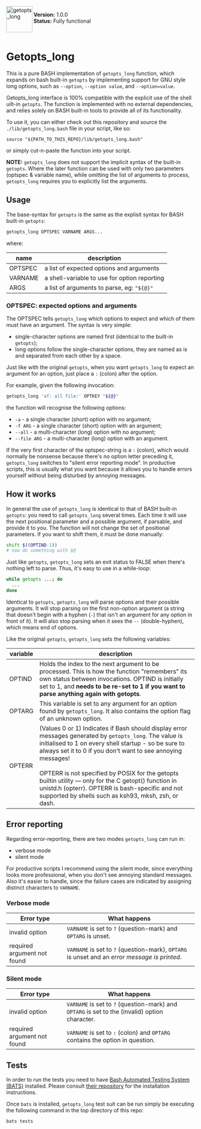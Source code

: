 <img src="https://umka.dk/getopts_logo/logo.png" alt="getopts_long" align="left" height="70">

**Version:** 1.0.0 <br>
**Status:** Fully functional

<br>

# Getopts_long

This is a pure BASH implementation of `getopts_long` function, which expands on bash built-in `getopts` by implementing support for GNU style long options, such as `--option`, `--option value`, and `--option=value`.

Getopts_long interface is 100% compatible with the explicit use of the shell uilt-in `getopts`. The function is implemented with no external dependencies, and relies solely on BASH built-in tools to provide all of its functionality.

To use it, you can either check out this repository and source the `./lib/getopts_long.bash` file in your script, like so:

```
source "${PATH_TO_THIS_REPO}/lib/getopts_long.bash"
```

or simply cut-n-paste the function into your script.

**NOTE:** `getopts_long` does not support the implicit syntax of the built-in `getopts`. Where the later function can be used with only two parameters (optspec & variable name), while omitting the list of arguments to process, `getopts_long` requires you to explicitly list the arguments.

## Usage

The base-syntax for `getopts` is the same as the explisit syntax for BASH built-in `getopts`:

``` bash
getopts_long OPTSPEC VARNAME ARGS...
```

where:

| name    | description |
| ------- | ----------- |
| OPTSPEC | a list of expected options and arguments |
| VARNAME | a shell-variable to use for option reporting |
| ARGS    | a list of arguments to parse, eg: `"${@}"` |

### OPTSPEC: expected options and arguments

The OPTSPEC tells `getopts_long` which options to expect and which of them must have an argument. The syntax is very simple:

- single-character options are named first (identical to the built-in `getopts`);
- long options follow the single-character options, they are named as is and separated from each other by a space.

Just like with the original `getopts`, when you want `getopts_long` to expect an argument for an option, just place a `:` (colon) after the option.

For example, given the following invocation:

``` bash
getopts_long 'af: all file:' OPTKEY "${@}"
```

the function will recognise the following options:

- `-a` - a single character (short) option with no argument;
- `-f ARG` - a single character (short) option with an argument;
- `--all` - a multi-character (long) option with no argument;
- `--file ARG` - a multi-character (long) option with an argument.

If the very first character of the optspec-string is a `:` (colon), which would normally be nonsense because there's no option letter preceding it, `getopts_long` switches to "silent error reporting mode". In productive scripts, this is usually what you want because it allows you to handle errors yourself without being disturbed by annoying messages.

## How it works

In general the use of `getopts_long` is identical to that of BASH built-in `getopts`: you need to call `getopts_long` several times. Each time it will use the next positional parameter and a possible argument, if parsable, and provide it to you. The function will not change the set of positional parameters. If you want to shift them, it must be done manually:

``` bash
shift $((OPTIND-1))
# now do something with $@
```

Just like `getopts`, `getopts_long` sets an exit status to FALSE when there's nothing left to parse. Thus, it's easy to use in a while-loop:

``` bash
while getopts ...; do
  ...
done
```

Identical to `getopts`, `getopts_long` will parse options and their possible arguments. It will stop parsing on the first non-option argument (a string that doesn't begin with a hyphen (`-`) that isn't an argument for any option in front of it). It will also stop parsing when it sees the `--` (double-hyphen), which means end of options.

Like the original `getopts`, `getopts_long` sets the following variables:

| variable | description |
| -------- | ----------- |
| OPTIND   | Holds the index to the next argument to be processed. This is how the function "remembers" its own status between invocations. OPTIND is initially set to 1, and **needs to be re-set to 1 if you want to parse anything again with getopts**. |
| OPTARG   | This variable is set to any argument for an option found by `getopts_long`. It also contains the option flag of an unknown option. |
| OPTERR   | (Values 0 or 1) Indicates if Bash should display error messages generated by `getopts_long`. The value is initialised to 1 on every shell startup - so be sure to always set it to 0 if you don't want to see annoying messages! <br><br> OPTERR is not specified by POSIX for the getopts builtin utility — only for the C getopt() function in unistd.h (opterr). OPTERR is bash-specific and not supported by shells such as ksh93, mksh, zsh, or dash. |

## Error reporting

Regarding error-reporting, there are two modes `getopts_long` can run in:

- verbose mode
- silent mode

For productive scripts I recommend using the silent mode, since everything looks more professional, when you don't see annoying standard messages. Also it's easier to handle, since the failure cases are indicated by assigning distinct characters to `VARNAME`.

### Verbose mode

| Error type                  | What happens |
| --------------------------- | ------------ |
| invalid option              | `VARNAME` is set to `?` (question-mark) and `OPTARG` is unset. |
| required argument not found | `VARNAME` is set to `?` (question-mark), `OPTARG` is unset and an _error message is printed_. |

### Silent mode

| Error type                  | What happens |
| --------------------------- | ------------ |
| invalid option              | `VARNAME` is set to `?` (question-mark) and `OPTARG` is set to the (invalid) option character. |
| required argument not found | `VARNAME` is set to `:` (colon) and `OPTARG` contains the option in question. |

## Tests

In order to run the tests you need to have [Bash Automated Testing System (BATS)](https://github.com/bats-core/bats-core) installed. Please consult [their repository](https://github.com/bats-core/bats-core) for the installation instructions.

Once `bats` is installed, `getopts_long` test suit can be run simply be executing the following command in the top directory of this repo:

```
bats tests
```
